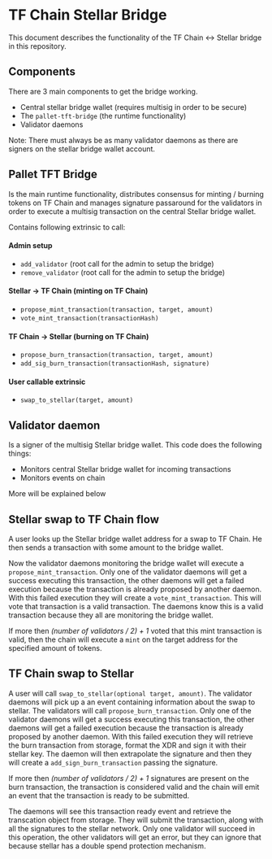 # TF Chain Stellar Bridge

This document describes the functionality of the TF Chain <-> Stellar bridge in this repository.

## Components

There are 3 main components to get the bridge working.

- Central stellar bridge wallet (requires multisig in order to be secure)
- The `pallet-tft-bridge` (the runtime functionality)
- Validator daemons

Note: There must always be as many validator daemons as there are signers on the stellar bridge wallet account.

## Pallet TFT Bridge

Is the main runtime functionality, distributes consensus for minting / burning tokens on TF Chain and manages signature passaround for the validators in order to execute a multisig transaction on the central Stellar bridge wallet.

Contains following extrinsic to call:

#### Admin setup
- `add_validator` (root call for the admin to setup the bridge)
- `remove_validator` (root call for the admin to setup the bridge)
#### Stellar -> TF Chain (minting on TF Chain)
- `propose_mint_transaction(transaction, target, amount)`
- `vote_mint_transaction(transactionHash)`
#### TF Chain -> Stellar (burning on TF Chain)
- `propose_burn_transaction(transaction, target, amount)`
- `add_sig_burn_transaction(transactionHash, signature)`
#### User callable extrinsic
- `swap_to_stellar(target, amount)`

## Validator daemon

Is a signer of the multisig Stellar bridge wallet. This code does the following things:

- Monitors central Stellar bridge wallet for incoming transactions
- Monitors events on chain

More will be explained below

## Stellar swap to TF Chain flow

A user looks up the Stellar bridge wallet address for a swap to TF Chain. He then sends a transaction with some amount to the bridge wallet. 

Now the validator daemons monitoring the bridge wallet will execute a `propose_mint_transaction`. Only one of the validator daemons will get a success executing this transaction, the other daemons will get a failed execution because the transaction is already proposed by another daemon. With this failed execution they will create a `vote_mint_transaction`. This will vote that transaction is a valid transaction. The daemons know this is a valid transaction because they all are monitoring the bridge wallet.

If more then *(number of validators / 2) + 1* voted that this mint transaction is valid, then the chain will execute a `mint` on the target address for the specified amount of tokens.

## TF Chain swap to Stellar

A user will call `swap_to_stellar(optional target, amount)`. The validator daemons will pick up a an event containing information about the swap to stellar. The validators will call `propose_burn_transaction`. Only one of the validator daemons will get a success executing this transaction, the other daemons will get a failed execution because the transaction is already proposed by another daemon. With this failed execution they will retrieve the burn transaction from storage, format the XDR and sign it with their stellar key. The daemon will then extrapolate the signature and then they will create a `add_sign_burn_transaction` passing the signature.

If more then *(number of validators / 2) + 1* signatures are present on the burn transaction, the transaction is considered valid and the chain will emit an event that the transaction is ready to be submitted.

The daemons will see this transaction ready event and retrieve the transcation object from storage. They will submit the transaction, along with all the signatures to the stellar network. Only one validator will succeed in this operation, the other validators will get an error, but they can ignore that because stellar has a double spend protection mechanism.